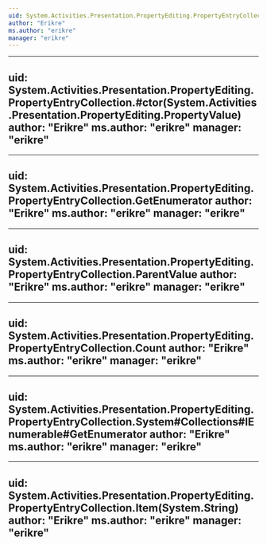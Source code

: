 ```yaml
---
uid: System.Activities.Presentation.PropertyEditing.PropertyEntryCollection
author: "Erikre"
ms.author: "erikre"
manager: "erikre"
---
```


---
uid: System.Activities.Presentation.PropertyEditing.PropertyEntryCollection.#ctor(System.Activities.Presentation.PropertyEditing.PropertyValue)
author: "Erikre"
ms.author: "erikre"
manager: "erikre"
---

---
uid: System.Activities.Presentation.PropertyEditing.PropertyEntryCollection.GetEnumerator
author: "Erikre"
ms.author: "erikre"
manager: "erikre"
---

---
uid: System.Activities.Presentation.PropertyEditing.PropertyEntryCollection.ParentValue
author: "Erikre"
ms.author: "erikre"
manager: "erikre"
---

---
uid: System.Activities.Presentation.PropertyEditing.PropertyEntryCollection.Count
author: "Erikre"
ms.author: "erikre"
manager: "erikre"
---

---
uid: System.Activities.Presentation.PropertyEditing.PropertyEntryCollection.System#Collections#IEnumerable#GetEnumerator
author: "Erikre"
ms.author: "erikre"
manager: "erikre"
---

---
uid: System.Activities.Presentation.PropertyEditing.PropertyEntryCollection.Item(System.String)
author: "Erikre"
ms.author: "erikre"
manager: "erikre"
---
